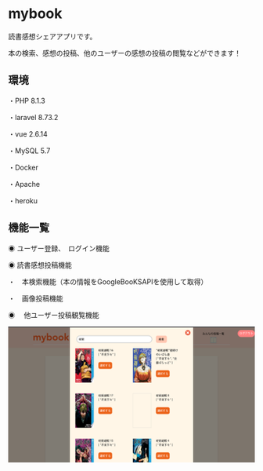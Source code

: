# mybook

読書感想シェアアプリです。

本の検索、感想の投稿、他のユーザーの感想の投稿の閲覧などができます！

## 環境

・PHP 8.1.3

・laravel 8.73.2

・vue 2.6.14

・MySQL 5.7

・Docker

・Apache

・heroku


## 機能一覧

◉ ユーザー登録、　ログイン機能

◉ 読書感想投稿機能
  
  ・　本検索機能（本の情報をGoogleBooKSAPIを使用して取得）
  
  ・　画像投稿機能
  
◉ 　他ユーザー投稿観覧機能

![サンプル画像](./mybook-search-img.png)



